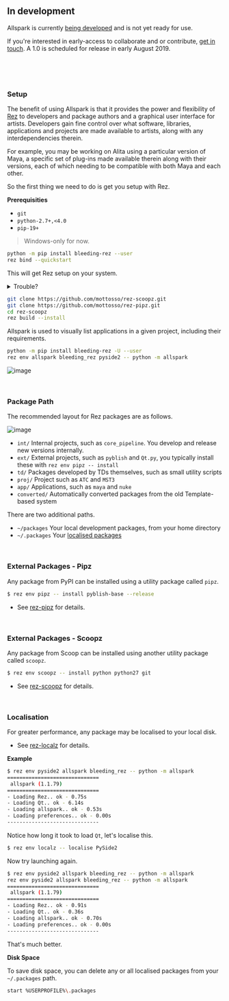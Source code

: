 ## In development

Allspark is currently [being developed](https://github.com/mottosso/allspark) and is not yet ready for use.

If you're interested in early-access to collaborate and or contribute, [get in touch](marcus@abstractfactory.io). A 1.0 is scheduled for release in early August 2019.

<br>
<br>
<br>

### Setup

The benefit of using Allspark is that it provides the power and flexibility of [Rez](https://github.com/mottosso/bleeding-rez) to developers and package authors and a graphical user interface for artists. Developers gain fine control over what software, libraries, applications and projects are made available to artists, along with any interdependencies therein.

For example, you may be working on Alita using a particular version of Maya, a specific set of plug-ins made available therein along with their versions, each of which needing to be compatible with both Maya and each other.

So the first thing we need to do is get you setup with Rez.

**Prerequisities**

- `git`
- `python-2.7+,<4.0`
- `pip-19+`

> Windows-only for now.

```bash
python -m pip install bleeding-rez --user
rez bind --quickstart
```

This will get Rez setup on your system.

<details><summary>Trouble?</summary>

If the above command didn't work, ensure your Python `bin/Scripts` path is available on `PATH`.

```bash
python -c "import rez;print(rez)"
# c:\Python37\Lib\site-packages\rez\__init__.py
```

```bash
# PowerShell
$env:PATH += ";c:\python37\scripts"

# cmd.exe
set PATH=c:\python37\Scripts;%PATH%
```

</details>

```bash
git clone https://github.com/mottosso/rez-scoopz.git
git clone https://github.com/mottosso/rez-pipz.git
cd rez-scoopz
rez build --install
```

Allspark is used to visually list applications in a given project, including their requirements.

```bash
python -m pip install bleeding-rez -U --user
rez env allspark bleeding_rez pyside2 -- python -m allspark
```

![image](https://user-images.githubusercontent.com/2152766/60429751-aa6ae080-9bf3-11e9-82bf-cc79ce99fe5c.png)

<br>

### Package Path

The recommended layout for Rez packages are as follows.

![image](https://user-images.githubusercontent.com/2152766/60429696-8c04e500-9bf3-11e9-8b27-af355969d0bf.png)

- `int/` Internal projects, such as `core_pipeline`. You develop and release new versions internally.
- `ext/` External projects, such as `pyblish` and `Qt.py`, you typically install these with `rez env pipz -- install`
- `td/` Packages developed by TDs themselves, such as small utility scripts
- `proj/` Project such as `ATC` and `MST3`
- `app/` Applications, such as `maya` and `nuke`
- `converted/` Automatically converted packages from the old Template-based system

There are two additional paths.

- `~/packages` Your local development packages, from your home directory
- `~/.packages` Your [localised packages](#localisation)

<br>

### External Packages - Pipz

Any package from PyPI can be installed using a utility package called `pipz`.

```bash
$ rez env pipz -- install pyblish-base --release
```

- See [rez-pipz](https://github.com/mottosso/rez-pipz) for details.

<br>

### External Packages - Scoopz

Any package from Scoop can be installed using another utility package called `scoopz`.

```bash
$ rez env scoopz -- install python python27 git
```

- See [rez-scoopz](https://github.com/mottosso/rez-scoopz) for details.

<br>

### Localisation

For greater performance, any package may be localised to your local disk.

- See [rez-localz](https://github.com/mottosso/rez-localz) for details.

**Example**

```bash
$ rez env pyside2 allspark bleeding_rez -- python -m allspark
==============================
 allspark (1.1.79)
==============================
- Loading Rez.. ok - 0.75s
- Loading Qt.. ok - 6.14s
- Loading allspark.. ok - 0.53s
- Loading preferences.. ok - 0.00s
------------------------------
```

Notice how long it took to load `Qt`, let's localise this.

```bash
$ rez env localz -- localise PySide2
```

Now try launching again.

```bash
$ rez env pyside2 allspark bleeding_rez -- python -m allspark
rez env pyside2 allspark bleeding_rez -- python -m allspark
==============================
 allspark (1.1.79)
==============================
- Loading Rez.. ok - 0.91s
- Loading Qt.. ok - 0.36s
- Loading allspark.. ok - 0.70s
- Loading preferences.. ok - 0.00s
------------------------------
```

That's much better.

**Disk Space**

To save disk space, you can delete any or all localised packages from your `~/.packages` path.

```bash
start %USERPROFILE%\.packages
```